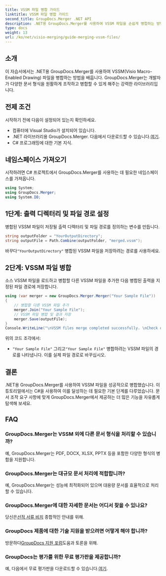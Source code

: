 ```yaml
---
title: VSSM 파일 병합 가이드
linktitle: VSSM 파일 병합 가이드
second_title: GroupDocs.Merger .NET API
description: .NET용 GroupDocs.Merger를 사용하여 VSSM 파일을 손쉽게 병합하는 방법을 알아보세요. C# 개발자를 위한 단계별 가이드입니다.
type: docs
weight: 13
url: /ko/net/visio-merging/guide-merging-vssm-files/
---
```

## 소개
이 자습서에서는 .NET용 GroupDocs.Merger를 사용하여 VSSM(Visio Macro-Enabled Drawing) 파일을 병합하는 방법을 배웁니다. GroupDocs.Merger는 개발자가 다양한 문서 형식을 원활하게 조작하고 병합할 수 있게 해주는 강력한 라이브러리입니다.
## 전제 조건
시작하기 전에 다음이 설정되어 있는지 확인하세요.
- 컴퓨터에 Visual Studio가 설치되어 있습니다.
-  .NET 라이브러리용 GroupDocs.Merger. 다음에서 다운로드할 수 있습니다.[여기](https://releases.groupdocs.com/merger/net/).
- C# 프로그래밍에 대한 기본 지식.

## 네임스페이스 가져오기
시작하려면 C# 프로젝트에서 GroupDocs.Merger를 사용하는 데 필요한 네임스페이스를 가져옵니다.
```csharp
using System; 
using GroupDocs.Merger;
using System.IO;
```
## 1단계: 출력 디렉터리 및 파일 경로 설정
병합된 VSSM 파일이 저장될 출력 디렉터리 및 파일 경로를 정의하는 변수를 만듭니다.
```csharp
string outputFolder = "YourOutputDirectory";
string outputFile = Path.Combine(outputFolder, "merged.vssm");
```
 바꾸다`"YourOutputDirectory"` 병합된 VSSM 파일을 저장하려는 경로를 사용하세요.
## 2단계: VSSM 파일 병합
소스 VSSM 파일을 로드하고 병합할 다른 VSSM 파일을 추가한 다음 병합된 출력을 지정된 파일 경로에 저장합니다.
```csharp
using (var merger = new GroupDocs.Merger.Merger("Your Sample File"))
{
    // 병합할 다른 VSSM 파일 추가
    merger.Join("Your Sample File");
    // VSSM 파일 병합 및 결과 저장
    merger.Save(outputFile);
}
Console.WriteLine("\nVSSM files merge completed successfully. \nCheck output in {0}", outputFolder);
```
위의 코드 조각에서:
- `"Your Sample File"` 그리고`"Your Sample File"` 병합하려는 VSSM 파일의 경로를 나타냅니다. 이를 실제 파일 경로로 바꾸십시오.

## 결론
.NET용 GroupDocs.Merger를 사용하여 VSSM 파일을 성공적으로 병합했습니다. 이 튜토리얼에서는 C#을 사용하여 이를 달성하는 데 필요한 기본 단계를 다루었습니다. 문서 조작 요구 사항에 맞게 GroupDocs.Merger에서 제공하는 더 많은 기능을 자유롭게 탐색해 보세요.

## FAQ
### GroupDocs.Merger는 VSSM 외에 다른 문서 형식을 처리할 수 있습니까?
예, GroupDocs.Merger는 PDF, DOCX, XLSX, PPTX 등을 포함한 다양한 형식의 병합을 지원합니다.
### GroupDocs.Merger는 대규모 문서 처리에 적합합니까?
예, GroupDocs.Merger는 성능에 최적화되어 있으며 대용량 문서를 효율적으로 처리할 수 있습니다.
### GroupDocs.Merger에 대한 자세한 문서는 어디서 찾을 수 있나요?
 당신은[선적 서류 비치](https://reference.groupdocs.com/merger/net/) 종합적인 안내를 위해.
### GroupDocs 제품에 대한 기술 지원을 받으려면 어떻게 해야 합니까?
 방문하다[GroupDocs 지원 포럼](https://forum.groupdocs.com/c/merger/32)도움과 토론을 위해.
### GroupDocs는 평가를 위한 무료 평가판을 제공합니까?
 예, 다음에서 무료 평가판을 다운로드할 수 있습니다.[여기](https://releases.groupdocs.com/).